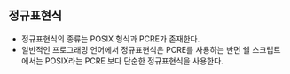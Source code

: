 ## 정규표현식
- 정규표현식의 종류는 POSIX 형식과 PCRE가 존재한다.
- 일반적인 프로그래밍 언어에서 정규표현식은 PCRE를 사용하는 반면 쉘 스크립트에서는 POSIX라는 PCRE 보다 단순한 정규표현식을 사용한다.

